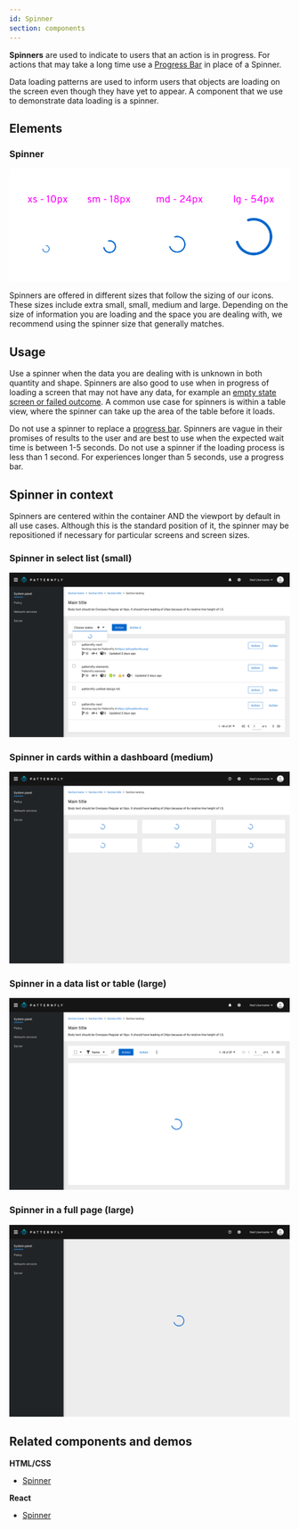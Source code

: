 ```yaml
---
id: Spinner
section: components
---
```


**Spinners** are used to indicate to users that an action is in progress. For actions that may take a long time use a [Progress Bar](/documentation/react/components/progress) in place of a Spinner.

Data loading patterns are used to inform users that objects are loading on the screen even though they have yet to appear. A component that we use to demonstrate data loading is a spinner.

## Elements
### Spinner

![spinner-sizes](./img/spinner-sizes.png)

Spinners are offered in different sizes that follow the sizing of our icons. These sizes include extra small, small, medium and large. Depending on the size of information you are loading and the space you are dealing with, we recommend using the spinner size that generally matches.

## Usage

Use a spinner when the data you are dealing with is unknown in both quantity and shape. Spinners are also good to use when in progress of loading a screen that may not have any data, for example an [empty state screen or failed outcome](/design-guidelines/usage-and-behavior/empty-state). A common use case for spinners is within a table view, where the spinner can take up the area of the table before it loads.

Do not use a spinner to replace a [progress bar](/design-guidelines/usage-and-behavior/progress-bar). Spinners are vague in their promises of results to the user and are best to use when the expected wait time is between 1-5 seconds. Do not use a spinner if the loading process is less than 1 second. For experiences longer than 5 seconds, use a progress bar.

## Spinner in context

Spinners are centered within the container AND the viewport by default in all use cases. Although this is the standard position of it, the spinner may be repositioned if necessary for particular screens and screen sizes.

### Spinner in select list (small)

![spinner-in-select](./img/spinner-in-select.png)

### Spinner in cards within a dashboard (medium)

![spinner-in-cards](./img/spinner-in-cards.png)

### Spinner in a data list or table (large)

![spinner-in-table](./img/spinner-in-table.png)

### Spinner in a full page (large)

![spinner-full-page](./img/spinner-full-page.png)

## Related components and demos
**HTML/CSS**
* [Spinner](/documentation/core/components/spinner#component-title)

**React**
* [Spinner](/documentation/react/components/spinner/#component-title)
